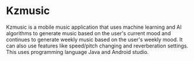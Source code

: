# Kzmusic
Kzmusic is a mobile music application that uses machine learning and AI algorithms to generate music based on the user's current mood and continues to generate weekly music based on the user's weekly mood. It can also use features like speed/pitch changing and reverberation settings. This uses programming language Java and Android studio.
